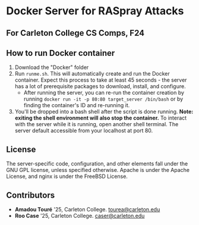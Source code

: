 # Docker Server for RASpray Attacks
## For Carleton College CS Comps, F24

## How to run Docker container
1. Download the "Docker" folder
2. Run `runme.sh`. This will automatically create and run the Docker container. Expect this process to take at least 45 seconds - the server has a lot of prerequisite packages to download, install, and configure.
    * After running the server, you can re-run the container creation by running `docker run -it -p 80:80 target_server /bin/bash` or by finding the container's ID and re-running it.
3. You'll be dropped into a bash shell after the script is done running. **Note: exiting the shell environment will also stop the container.** To interact with the server while it is running, open another shell terminal. The server default accessible from your localhost at port 80.

## License

The server-specific code, configuration, and other elements fall under the GNU GPL license, unless specified otherwise. Apache is under the Apache License, and nginx is under the FreeBSD License. 

## Contributors

- **Amadou Touré** '25, Carleton College. [tourea@carleton.edu](mailto:tourea@carleton.edu)
- **Roo Case** '25, Carleton College. [caser@carleton.edu](mailto:caser@carleton.edu)
